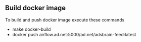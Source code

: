 ## Build docker image
To build and push docker image execute these commands
* make docker-build
* docker push airflow.ad.net:5000/ad.net/adsbrain-feed:latest